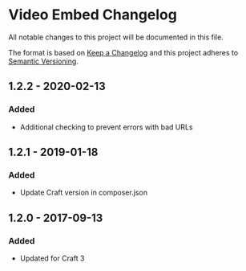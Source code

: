 # Video Embed Changelog

All notable changes to this project will be documented in this file.

The format is based on [Keep a Changelog](http://keepachangelog.com/) and this project adheres to [Semantic Versioning](http://semver.org/).

## 1.2.2 - 2020-02-13
### Added
- Additional checking to prevent errors with bad URLs

## 1.2.1 - 2019-01-18
### Added
- Update Craft version in composer.json

## 1.2.0 - 2017-09-13
### Added
- Updated for Craft 3
